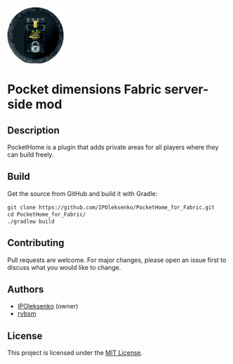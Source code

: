 <img src="assets/logo.png" width="128" alt="logo">

# Pocket dimensions Fabric server-side mod

## Description

PocketHome is a plugin that adds private areas for all players where they can build freely.

## Build

Get the source from GitHub and build it with Gradle:

```shell
git clone https://github.com/IPOleksenko/PocketHome_for_Fabric.git
cd PocketHome_for_Fabric/
./gradlew build
```

## Contributing

Pull requests are welcome. For major changes, please open an issue first
to discuss what you would like to change.

## Authors

- [IPOleksenko](https://github.com/IPOleksenko) (owner)
- [rvbsm](https://github.com/rvbsm)

## License

This project is licensed under the [MIT License][license].

[license]: ./LICENSE
